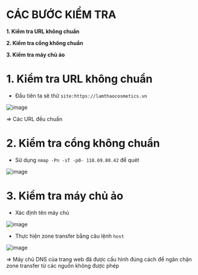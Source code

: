 # CÁC BƯỚC KIỂM TRA #

**1. Kiểm tra URL không chuẩn**

**2. Kiểm tra cổng không chuẩn**

**3. Kiểm tra máy chủ ảo**

# 1. Kiểm tra URL không chuẩn

- Đầu tiên ta sẽ thử `site:https://lamthaocosmetics.vn`

![image](https://github.com/user-attachments/assets/afce7b0d-5349-4a37-85bd-89b7dd0700bb)

=> Các URL đều chuẩn

# 2. Kiểm tra cổng không chuẩn

- Sử dụng `nmap -Pn -sT -p0- 118.69.80.42` để quét

![image](https://github.com/user-attachments/assets/a5cda5df-cc25-46ad-bcbf-bc1a5606b578)


# 3. Kiểm tra máy chủ ảo

- Xác định tên máy chủ

![image](https://github.com/user-attachments/assets/307d18b6-c4bc-4029-b775-658506fc4bb4)

- Thực hiện zone transfer bằng câu lệnh `host`

![image](https://github.com/user-attachments/assets/9c8267d4-72f0-43b9-82c5-d861209a5b93)

=> Máy chủ DNS của trang web đã được cấu hình đúng cách để ngăn chặn zone transfer từ các nguồn không được phép

